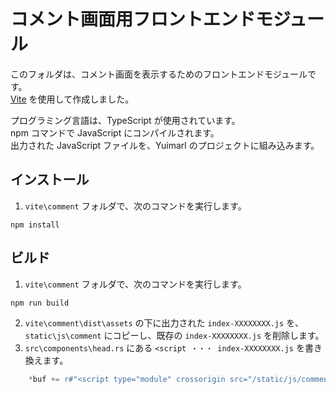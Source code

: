 # コメント画面用フロントエンドモジュール

このフォルダは、コメント画面を表示するためのフロントエンドモジュールです。  
[Vite](https://ja.vitejs.dev/) を使用して作成しました。

プログラミング言語は、TypeScript が使用されています。  
npm コマンドで JavaScript にコンパイルされます。  
出力された JavaScript ファイルを、Yuimarl のプロジェクトに組み込みます。

## インストール

1. `vite\comment` フォルダで、次のコマンドを実行します。

```
npm install
```

## ビルド

1. `vite\comment` フォルダで、次のコマンドを実行します。

```
npm run build
```

2. `vite\comment\dist\assets` の下に出力された `index-XXXXXXXX.js` を、 `static\js\comment` にコピーし、既存の `index-XXXXXXXX.js` を削除します。
3. `src\components\head.rs` にある `<script ・・・ index-XXXXXXXX.js` を書き換えます。

```Rust
    *buf += r#"<script type="module" crossorigin src="/static/js/comment/index-XXXXXXXX.js"></script>"#;
```
